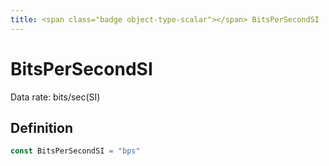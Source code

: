 ```yaml
---
title: <span class="badge object-type-scalar"></span> BitsPerSecondSI
---
```

# <span class="badge object-type-scalar"></span> BitsPerSecondSI

Data rate: bits/sec(SI)

## Definition

```go
const BitsPerSecondSI = "bps"
```
